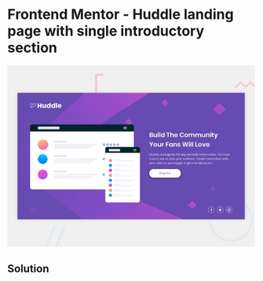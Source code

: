 # Frontend Mentor - Huddle landing page with single introductory section

![Design preview for the Huddle landing page with single introductory section](./design/desktop-preview.jpg)

## Solution
